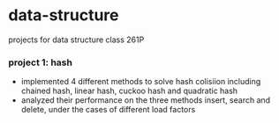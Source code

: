 # data-structure
projects for data structure class 261P

### project 1: hash
* implemented 4 different methods to solve hash colisiion including chained hash, linear hash, cuckoo hash and quadratic hash
* analyzed their performance on the three methods insert, search and delete, under the cases of different load factors

